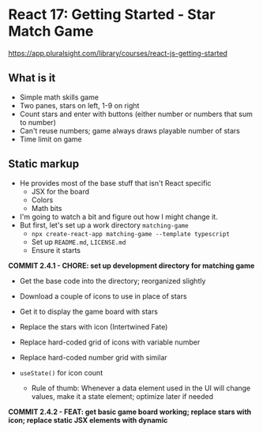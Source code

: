 # React 17: Getting Started - Star Match Game
https://app.pluralsight.com/library/courses/react-js-getting-started

## What is it
* Simple math skills game
* Two panes, stars on left, 1-9 on right
* Count stars and enter with buttons (either number or numbers that sum to number)
* Can't reuse numbers; game always draws playable number of stars
* Time limit on game

## Static markup
* He provides most of the base stuff that isn't React specific
   * JSX for the board
   * Colors
   * Math bits
* I'm going to watch a bit and figure out how I might change it.
* But first, let's set up a work directory `matching-game`
   * `npx create-react-app matching-game --template typescript`
   * Set up `README.md`, `LICENSE.md`
   * Ensure it starts

**COMMIT 2.4.1 - CHORE: set up development directory for matching game**

* Get the base code into the directory; reorganized slightly
* Download a couple of icons to use in place of stars
* Get it to display the game board with stars
* Replace the stars with icon (Intertwined Fate)

* Replace hard-coded grid of icons with variable number
* Replace hard-coded number grid with similar
* `useState()` for icon count
   * Rule of thumb: Whenever a data element used in the UI will change values, make it a state element; optimize later if needed

**COMMIT 2.4.2 - FEAT: get basic game board working; replace stars with icon; replace static JSX elements with dynamic**


